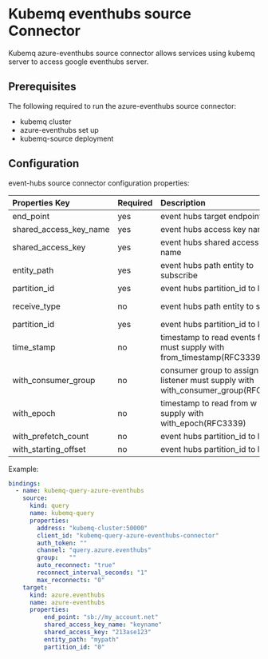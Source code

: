 # Kubemq eventhubs source Connector

Kubemq azure-eventhubs source connector allows services using kubemq server to access google eventhubs server.

## Prerequisites
The following required to run the azure-eventhubs source connector:

- kubemq cluster
- azure-eventhubs set up
- kubemq-source deployment

## Configuration

event-hubs source connector configuration properties:

| Properties Key                  | Required | Description                                                            | Example                                                                |
|:--------------------------------|:---------|:-----------------------------------------------------------------------|:-----------------------------------------------------------------------|
| end_point                       | yes      | event hubs target endpoint                                             | "sb://my_account.net" |
| shared_access_key_name          | yes      | event hubs access key name                                             | "keyname" |
| shared_access_key               | yes      | event hubs shared access key name                                      | "213ase123" |
| entity_path                     | yes      | event hubs path entity to subscribe                                    | "mypath" |
| partition_id                    | yes      | event hubs partition_id to listen                                      | "0" |
| receive_type                    | no       | event hubs path entity to send                                         | "latest_offset","from_timestamp","with_consumer_group","with_epoch","with_prefetch_count","with_starting_offset" Default(with_starting_offset) |
| partition_id                    | yes      | event hubs partition_id to listen                                      | "0" |
| time_stamp                      | no       | timestamp to read events from must supply with from_timestamp(RFC3339) | "0" |
| with_consumer_group             | no       | consumer group to assign the listener must supply with with_consumer_group(RFC3339)  | "0" |
| with_epoch                      | no       | timestamp to read from w must supply with with_epoch(RFC3339)                             | "0" |
| with_prefetch_count             | no       | event hubs partition_id to listen                                    | "0" |
| with_starting_offset            | no       | event hubs partition_id to listen                                    | "0" |




Example:

```yaml
bindings:
  - name: kubemq-query-azure-eventhubs
    source:
      kind: query
      name: kubemq-query
      properties:
        address: "kubemq-cluster:50000"
        client_id: "kubemq-query-azure-eventhubs-connector"
        auth_token: ""
        channel: "query.azure.eventhubs"
        group:   ""
        auto_reconnect: "true"
        reconnect_interval_seconds: "1"
        max_reconnects: "0"
    target:
      kind: azure.eventhubs
      name: azure-eventhubs
      properties:
          end_point: "sb://my_account.net"
          shared_access_key_name: "keyname"
          shared_access_key: "213ase123"
          entity_path: "mypath"
          partition_id: "0"  

```

